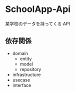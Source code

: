 # SchoolApp-Api

某学校のデータを持ってくる API

## 依存関係

- domain
  - entity
  - model
  - repository
- infrastructure
- usecase
- interface
